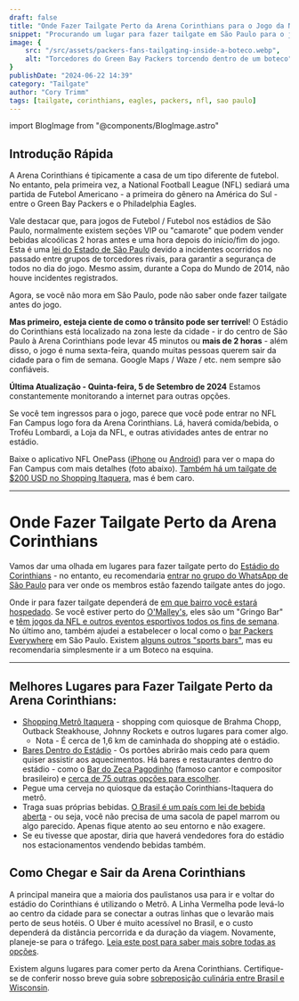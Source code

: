 ```yaml
---
draft: false
title: "Onde Fazer Tailgate Perto da Arena Corinthians para o Jogo da NFL em São Paulo"
snippet: "Procurando um lugar para fazer tailgate em São Paulo para o jogo inaugural da NFL na América do Sul entre Packers e Eagles? Não procure mais."
image: {
    src: "/src/assets/packers-fans-tailgating-inside-a-boteco.webp",
    alt: "Torcedores do Green Bay Packers torcendo dentro de um boteco"
}
publishDate: "2024-06-22 14:39"
category: "Tailgate"
author: "Cory Trimm"
tags: [tailgate, corinthians, eagles, packers, nfl, sao paulo]
---
```


import BlogImage from "@components/BlogImage.astro"

<BlogImage 
  src="/src/assets/packers-fans-tailgating-inside-a-boteco.webp"
  alt="Foto de torcedores do Green Bay Packers fazendo tailgate dentro de um boteco"
/>

## Introdução Rápida
A Arena Corinthians é tipicamente a casa de um tipo diferente de futebol. No entanto, pela primeira vez, a National Football League (NFL) sediará uma partida de Futebol Americano - a primeira do gênero na América do Sul - entre o Green Bay Packers e o Philadelphia Eagles.

Vale destacar que, para jogos de Futebol / Futebol nos estádios de São Paulo, normalmente existem seções VIP ou "camarote" que podem vender bebidas alcoólicas 2 horas antes e uma hora depois do início/fim do jogo. Esta é uma [lei do Estado de São Paulo](https://www.al.sp.gov.br/propositura/?id=1000537922) devido a incidentes ocorridos no passado entre grupos de torcedores rivais, para garantir a segurança de todos no dia do jogo. Mesmo assim, durante a Copa do Mundo de 2014, não houve incidentes registrados.

Agora, se você não mora em São Paulo, pode não saber onde fazer tailgate antes do jogo.

**Mas primeiro, esteja ciente de como o trânsito pode ser terrível**! O Estádio do Corinthians está localizado na zona leste da cidade - ir do centro de São Paulo à Arena Corinthians pode levar 45 minutos ou **mais de 2 horas** - além disso, o jogo é numa sexta-feira, quando muitas pessoas querem sair da cidade para o fim de semana. Google Maps / Waze / etc. nem sempre são confiáveis.

<BlogImage 
  src="/src/assets/packers-fans-tailgating-outside-a-boteco.webp"
  alt="Foto de torcedores do Green Bay Packers fazendo tailgate fora de um Boteco na esquina"
/>

**Última Atualização - Quinta-feira, 5 de Setembro de 2024**
Estamos constantemente monitorando a internet para outras opções.

Se você tem ingressos para o jogo, parece que você pode entrar no NFL Fan Campus logo fora da Arena Corinthians. Lá, haverá comida/bebida, o Troféu Lombardi, a Loja da NFL, e outras atividades antes de entrar no estádio.

Baixe o aplicativo NFL OnePass ([iPhone](https://apps.apple.com/us/app/nfl-onepass/id1456010454) ou [Android](https://play.google.com/store/apps/details?id=com.nfl.fanmobilepass&hl=en_US&pli=1)) para ver o mapa do Fan Campus com mais detalhes (foto abaixo). [Também há um tailgate de $200 USD no Shopping Itaquera](https://sportsfanstravel.com/products/green-bay-philadelphia-tailgate-in-sao-paulo), mas é bem caro.

<BlogImage 
  src="/src/assets/nfl-fan-zone-one-pass.jpg"
  alt="Captura de tela da experiência NFL One Pass Fan Experience fora da Arena Corinthians"
/>

****
# Onde Fazer Tailgate Perto da Arena Corinthians
Vamos dar uma olhada em lugares para fazer tailgate perto do [Estádio do Corinthians](https://www.google.com/maps/place/Neo+Qu%C3%ADmica+Arena/@-23.5453134,-46.4768041,862m/data=!3m2!1e3!4b1!4m6!3m5!1s0x94ce66dec98fb855:0xf2b061ffbcd2ecf8!8m2!3d-23.5453134!4d-46.4742292!16s%2Fm%2F0czdxhf?entry=ttu&g_ep=EgoyMDI0MDgyNi4wIKXMDSoASAFQAw%3D%3D) - no entanto, eu recomendaria [entrar no grupo do WhatsApp de São Paulo](https://chat.whatsapp.com/DCeTE832kUTJfAiskx4krA) para ver onde os membros estão fazendo tailgate antes do jogo.

Onde ir para fazer tailgate dependerá de [em que bairro você estará hospedado](/pt-BR/blog/where-to-stay-in-sao-paulo-for-nfl-game/). Se você estiver perto do [O'Malley's](https://maps.app.goo.gl/vkiEhgoQQ5Nfyhm36), eles são um "Gringo Bar" e [têm jogos da NFL e outros eventos esportivos todos os fins de semana](https://www.omalleysbar.net/esportes/). No último ano, também ajudei a estabelecer o local como o [bar Packers Everywhere](https://www.packerseverywhere.com/find-a-bar/bar-details/Index?id=dade858a-fa8f-6ce3-be09-ff000095b832) em São Paulo. Existem [alguns outros "sports bars"](https://cabecadequeijo.com/pt-BR/blog/sports-bars-in-sao-paulo/), mas eu recomendaria simplesmente ir a um Boteco na esquina.
****

## Melhores Lugares para Fazer Tailgate Perto da Arena Corinthians:
- [Shopping Metrô Itaquera](https://www.shoppingitaquera.com.br/) - shopping com quiosque de Brahma Chopp, Outback Steakhouse, Johnny Rockets e outros lugares para comer algo.
  - Nota - É cerca de 1,6 km de caminhada do shopping até o estádio.
- [Bares Dentro do Estádio](https://www.wikiwand.com/en/articles/Neo_Quimica_Arena) - Os portões abrirão mais cedo para quem quiser assistir aos aquecimentos. Há bares e restaurantes dentro do estádio - como o [Bar do Zeca Pagodinho](https://maps.app.goo.gl/9H5BbLHiR6Y9JhvG8) (famoso cantor e compositor brasileiro) e [cerca de 75 outras opções para escolher](https://www.wikiwand.com/en/articles/Neo_Quimica_Arena).
- Pegue uma cerveja no quiosque da estação Corinthians-Itaquera do metrô.
- Traga suas próprias bebidas. [O Brasil é um país com lei de bebida aberta](https://www.reddit.com/r/Brazil/comments/15glmp3/how_loose_are_the_drinking_laws_here/) - ou seja, você não precisa de uma sacola de papel marrom ou algo parecido. Apenas fique atento ao seu entorno e não exagere.
- Se eu tivesse que apostar, diria que haverá vendedores fora do estádio nos estacionamentos vendendo bebidas também.

## Como Chegar e Sair da Arena Corinthians
A principal maneira que a maioria dos paulistanos usa para ir e voltar do estádio do Corinthians é utilizando o Metrô. A Linha Vermelha pode levá-lo ao centro da cidade para se conectar a outras linhas que o levarão mais perto de seus hotéis. O Uber é muito acessível no Brasil, e o custo dependerá da distância percorrida e da duração da viagem. Novamente, planeje-se para o tráfego. [Leia este post para saber mais sobre todas as opções](/pt-BR/blog/how-to-get-around-sao-paulo/).

Existem alguns lugares para comer perto da Arena Corinthians. Certifique-se de conferir nosso breve guia sobre [sobreposição culinária entre Brasil e Wisconsin](/pt-BR/blog/culinary-similarities-between-wisonson-brazil/).
